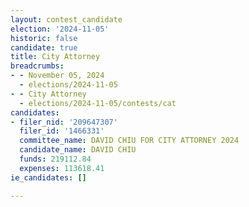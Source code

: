 ```yaml
---
layout: contest_candidate
election: '2024-11-05'
historic: false
candidate: true
title: City Attorney
breadcrumbs:
- - November 05, 2024
  - elections/2024-11-05
- - City Attorney
  - elections/2024-11-05/contests/cat
candidates:
- filer_nid: '209647307'
  filer_id: '1466331'
  committee_name: DAVID CHIU FOR CITY ATTORNEY 2024
  candidate_name: DAVID CHIU
  funds: 219112.84
  expenses: 113618.41
ie_candidates: []

---
```


